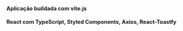 #### Aplicação buildada com vite.js

#### React com TypeScript, Styled Components, Axios, React-Toastfy
